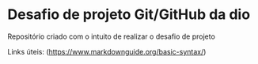 # Desafio de projeto Git/GitHub da dio
Repositório criado com o intuito de realizar o desafio de projeto

 Links úteis:
(https://www.markdownguide.org/basic-syntax/)
